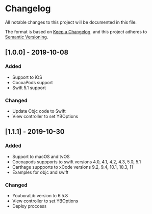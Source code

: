 # Changelog

All notable changes to this project will be documented in this file.

The format is based on [Keep a Changelog](https://keepachangelog.com/en/1.0.0/),
and this project adheres to [Semantic Versioning](https://semver.org/spec/v2.0.0.html).

## [1.0.0] - 2019-10-08

### Added

- Support to iOS
- CocoaPods support
- Swift 5.1 support

### Changed

- Update Objc code to Swift
- View controller to set YBOptions

## [1.1.1] - 2019-10-30

### Added

- Support to macOS and tvOS
- Cocoapods suppports to swift versions 4.0, 4.1, 4.2, 4.3, 5.0, 5.1
- Carthage suppports to xCode versions 9.2, 9.4, 10.1, 10.3, 11
- Examples for objc and swift

### Changed

- YouboraLib version to 6.5.8
- View controller to set YBOptions
- Deploy proccess

